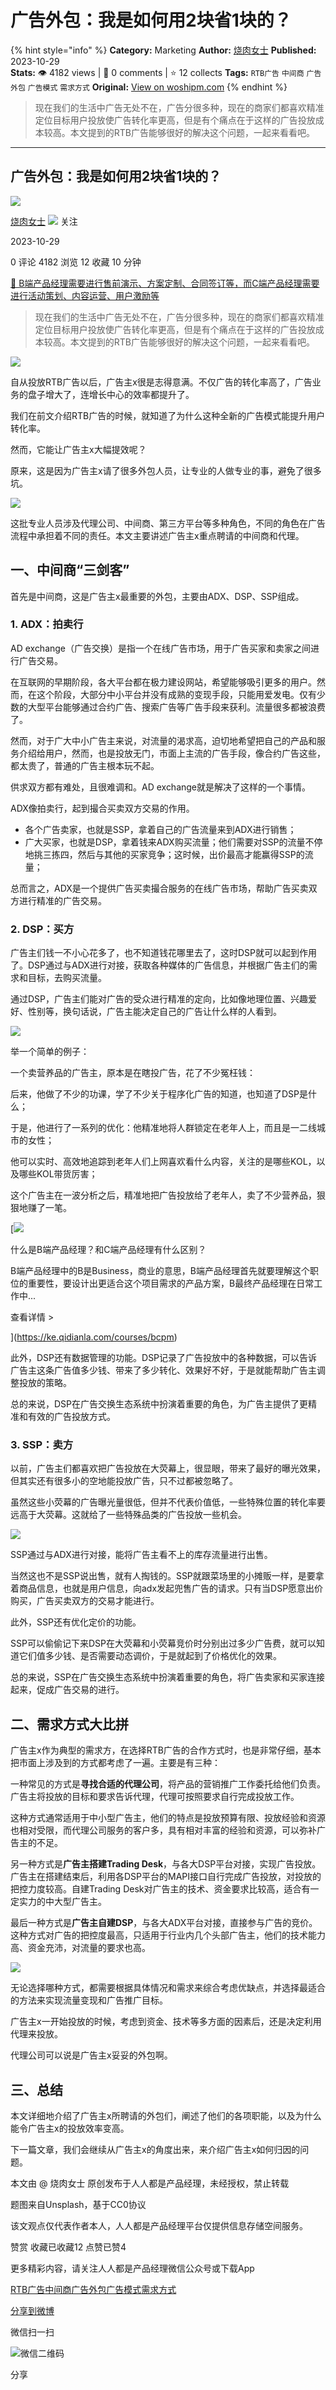 # 广告外包：我是如何用2块省1块的？
{% hint style="info" %}
**Category:** Marketing
**Author:** [烧肉女士](https://www.woshipm.com/u/1543291)
**Published:** 2023-10-29  
**Stats:** 👁️ 4182 views | 💬 0 comments | ⭐ 12 collects
**Tags:** `RTB广告` `中间商` `广告外包` `广告模式` `需求方式`
**Original:** [View on woshipm.com](https://www.woshipm.com/marketing/5926947.html)
{% endhint %}
> 现在我们的生活中广告无处不在，广告分很多种，现在的商家们都喜欢精准定位目标用户投放使广告转化率更高，但是有个痛点在于这样的广告投放成本较高。本文提到的RTB广告能够很好的解决这个问题，一起来看看吧。

---

## 广告外包：我是如何用2块省1块的？

[![](https://static.woshipm.com/view/woshipm_api_def_20231024075732_4319.jpg?imageView2/1/w/72/h/72/q/100)](https://www.woshipm.com/u/1543291)

[烧肉女士](https://www.woshipm.com/u/1543291) ![](https://static.woshipm.com/tag/1101_1@2x.png) 关注

2023-10-29

0 评论 4182 浏览 12 收藏 10 分钟

[🔗 B端产品经理需要进行售前演示、方案定制、合同签订等，而C端产品经理需要进行活动策划、内容运营、用户激励等](https://ke.qidianla.com/courses/bcpm)

> 现在我们的生活中广告无处不在，广告分很多种，现在的商家们都喜欢精准定位目标用户投放使广告转化率更高，但是有个痛点在于这样的广告投放成本较高。本文提到的RTB广告能够很好的解决这个问题，一起来看看吧。

![](https://image.woshipm.com/2023/09/26/15018f44-5c65-11ee-bd4e-00163e142b65.jpg)

自从投放RTB广告以后，广告主x很是志得意满。不仅广告的转化率高了，广告业务的盘子增大了，连增长中心的效率都提升了。

我们在前文介绍RTB广告的时候，就知道了为什么这种全新的广告模式能提升用户转化率。

然而，它能让广告主x大幅提效呢？

原来，这是因为广告主x请了很多外包人员，让专业的人做专业的事，避免了很多坑。

![](https://image.yunyingpai.com/wp/2023/10/t1AkfiLdC0tBkhBcb0eo.png)

这批专业人员涉及代理公司、中间商、第三方平台等多种角色，不同的角色在广告流程中承担着不同的责任。本文主要讲述广告主x重点聘请的中间商和代理。

## 一、中间商“三剑客”

首先是中间商，这是广告主x最重要的外包，主要由ADX、DSP、SSP组成。

### 1\. ADX：拍卖行

AD exchange（广告交换）是指一个在线广告市场，用于广告买家和卖家之间进行广告交易。

在互联网的早期阶段，各大平台都在极力建设网站，希望能够吸引更多的用户。然而，在这个阶段，大部分中小平台并没有成熟的变现手段，只能用爱发电。仅有少数的大型平台能够通过合约广告、搜索广告等广告手段来获利。流量很多都被浪费了。

然而，对于广大中小广告主来说，对流量的渴求高，迫切地希望把自己的产品和服务介绍给用户，然而，也是投放无门，市面上主流的广告手段，像合约广告这些，都太贵了，普通的广告主根本玩不起。

供求双方都有难处，且很难调和。AD exchange就是解决了这样的一个事情。

ADX像拍卖行，起到撮合买卖双方交易的作用。

*   各个广告卖家，也就是SSP，拿着自己的广告流量来到ADX进行销售；
*   广大买家，也就是DSP，拿着钱来ADX购买流量；他们需要对SSP的流量不停地挑三拣四，然后与其他的买家竞争；这时候，出价最高才能赢得SSP的流量；

总而言之，ADX是一个提供广告买卖撮合服务的在线广告市场，帮助广告买卖双方进行精准的广告交易。

### 2\. DSP：买方

广告主们钱一不小心花多了，也不知道钱花哪里去了，这时DSP就可以起到作用了。DSP通过与ADX进行对接，获取各种媒体的广告信息，并根据广告主们的需求和目标，去购买流量。

通过DSP，广告主们能对广告的受众进行精准的定向，比如像地理位置、兴趣爱好、性别等，换句话说，广告主能决定自己的广告让什么样的人看到。

![](https://image.yunyingpai.com/wp/2023/10/zW0p4brPeHK88EEhfLDF.png)

举一个简单的例子：

一个卖营养品的广告主，原本是在瞎投广告，花了不少冤枉钱：

后来，他做了不少的功课，学了不少关于程序化广告的知道，也知道了DSP是什么；

于是，他进行了一系列的优化：他精准地将人群锁定在老年人上，而且是一二线城市的女性；

他可以实时、高效地追踪到老年人们上网喜欢看什么内容，关注的是哪些KOL，以及哪些KOL带货厉害；

这个广告主在一波分析之后，精准地把广告投放给了老年人，卖了不少营养品，狠狠地赚了一笔。

[![](https://image.woshipm.com/2023/07/27/6f50fd24-2c7f-11ee-875d-00163e0b5ff3.png)

什么是B端产品经理？和C端产品经理有什么区别？

B端产品经理中的B是Business，商业的意思，B端产品经理首先就要理解这个职位的重要性，要设计出更适合这个项目需求的产品方案，B最终产品经理在日常工作中...

查看详情 >

](https://ke.qidianla.com/courses/bcpm)

此外，DSP还有数据管理的功能。DSP记录了广告投放中的各种数据，可以告诉广告主这条广告值多少钱、带来了多少转化、效果好不好，于是就能帮助广告主调整投放的策略。

总的来说，DSP在广告交换生态系统中扮演着重要的角色，为广告主提供了更精准和有效的广告投放方式。

### 3\. SSP：卖方

以前，广告主们都喜欢把广告投放在大荧幕上，很显眼，带来了最好的曝光效果，但其实还有很多小的空地能投放广告，只不过都被忽略了。

虽然这些小荧幕的广告曝光量很低，但并不代表价值低，一些特殊位置的转化率要远高于大荧幕。这就给了一些特殊品类的广告投放一些机会。

![](https://image.yunyingpai.com/wp/2023/10/3DpNrtRPvjYjHEKNZzkd.png)

SSP通过与ADX进行对接，能将广告主看不上的库存流量进行出售。

当然这也不是SSP说出售，就有人掏钱的。SSP就跟菜场里的小摊贩一样，是要拿着商品信息，也就是用户信息，向adx发起兜售广告的请求。只有当DSP愿意出价购买，广告买卖双方的交易才能进行。

此外，SSP还有优化定价的功能。

SSP可以偷偷记下来DSP在大荧幕和小荧幕竞价时分别出过多少广告费，就可以知道它们值多少钱、是否需要动态调价，于是就起到了价格优化的效果。

总的来说，SSP在广告交换生态系统中扮演着重要的角色，将广告卖家和买家连接起来，促成广告交易的进行。

## 二、需求方式大比拼

广告主x作为典型的需求方，在选择RTB广告的合作方式时，也是非常仔细，基本把市面上涉及到的方式都考虑了一遍。主要是有三种：

一种常见的方式是**寻找合适的代理公司**，将产品的营销推广工作委托给他们负责。广告主将投放的目标和要求告诉代理，代理可按照要求自行完成投放工作。

这种方式通常适用于中小型广告主，他们的特点是投放预算有限、投放经验和资源也相对受限，而代理公司服务的客户多，具有相对丰富的经验和资源，可以弥补广告主的不足。

另一种方式是**广告主搭建Trading Desk**，与各大DSP平台对接，实现广告投放。广告主在搭建结束后，利用各DSP平台的MAPI接口自行完成广告投放，对投放的把控力度较高。自建Trading Desk对广告主的技术、资金要求比较高，适合有一定实力的中大型广告主。

最后一种方式是**广告主自建DSP**，与各大ADX平台对接，直接参与广告的竞价。这种方式对广告的把控度最高，只适用于行业内几个头部广告主，他们的技术能力高、资金充沛，对流量的要求也高。

![](https://image.yunyingpai.com/wp/2023/10/bqMVHtv7PrVh8pMIMY2Y.png)

无论选择哪种方式，都需要根据具体情况和需求来综合考虑优缺点，并选择最适合的方法来实现流量变现和广告推广目标。

广告主x一开始投放的时候，考虑到资金、技术等多方面的因素后，还是决定利用代理来投放。

代理公司可以说是广告主x妥妥的外包啊。

## 三、总结

本文详细地介绍了广告主x所聘请的外包们，阐述了他们的各项职能，以及为什么能令广告主x的投放效率变高。

下一篇文章，我们会继续从广告主x的角度出来，来介绍广告主x如何归因的问题。

本文由 @ 烧肉女士 原创发布于人人都是产品经理，未经授权，禁止转载

题图来自Unsplash，基于CC0协议

该文观点仅代表作者本人，人人都是产品经理平台仅提供信息存储空间服务。

赞赏 收藏已收藏12 点赞已赞4

更多精彩内容，请关注人人都是产品经理微信公众号或下载App

[RTB广告](https://www.woshipm.com/tag/rtb%e5%b9%bf%e5%91%8a)[中间商](https://www.woshipm.com/tag/%e4%b8%ad%e9%97%b4%e5%95%86)[广告外包](https://www.woshipm.com/tag/%e5%b9%bf%e5%91%8a%e5%a4%96%e5%8c%85)[广告模式](https://www.woshipm.com/tag/%e5%b9%bf%e5%91%8a%e6%a8%a1%e5%bc%8f)[需求方式](https://www.woshipm.com/tag/%e9%9c%80%e6%b1%82%e6%96%b9%e5%bc%8f)

[分享到微博](https://service.weibo.com/share/share.php?appkey=2775287854&title=广告外包：我是如何用2块省1块的？&url=https://www.woshipm.com/marketing/5926947.html&pic=https://image.woshipm.com/2023/09/26/15018f44-5c65-11ee-bd4e-00163e142b65.jpg)

微信扫一扫

![微信二维码](https://api.pwmqr.com/qrcode/create/?url=https://www.woshipm.com/marketing/5926947.html)

分享